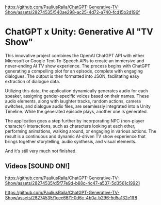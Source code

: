 
https://github.com/PauliusRaila/ChatGPT-Generative-TV-Show/assets/28274535/540ae298-ac25-4d72-a740-fcd15b2d196f
# ChatGPT x Unity: Generative AI "TV Show"
This innovative project combines the OpenAI ChatGPT API with either Microsoft or Google Text-To-Speech APIs to create an immersive and never-ending AI TV show experience. The process begins with ChatGPT generating a compelling plot for an episode, complete with engaging dialogues. The output is then formatted into JSON, facilitating easy extraction of dialogue data.

Utilizing this data, the application dynamically generates audio for each speaker, assigning gender-specific voices based on their names. These audio elements, along with laughter tracks, random actions, camera switches, and dialogue audio files, are seamlessly integrated into a Unity Timeline. While the generated episode plays, another one is generated.

The application goes a step further by incorporating NPC (non-player character) interactions, such as characters looking at each other, performing animations, walking around, or engaging in various actions. The result is a continuous and dynamic AI-driven TV show experience that brings together storytelling, audio synthesis, and visual elements.

And it's still very much not finished.

## Videos [SOUND ON!]

https://github.com/PauliusRaila/ChatGPT-Generative-TV-Show/assets/28274535/d5f77e9d-b88c-4c47-a537-5d3561c19921

https://github.com/PauliusRaila/ChatGPT-Generative-TV-Show/assets/28274535/1cee66f1-0d6c-4b0a-b296-5d5a132e1ff8








